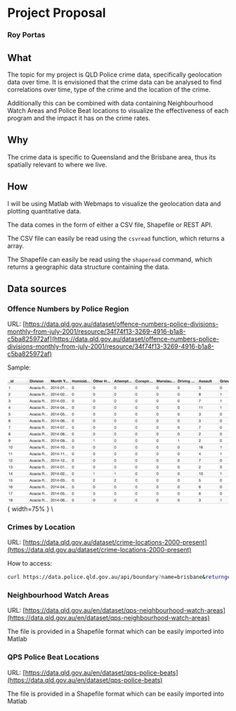 # Project Proposal
### Roy Portas

## What

The topic for my project is QLD Police crime data, specifically geolocation
data over time. It is envisioned that the crime data can be analysed to find correlations over time, type of the crime and the location of the crime.

Additionally this can be combined with data containing Neighbourhood Watch
Areas and Police Beat locations to visualize the effectiveness of each program
and the impact it has on the crime rates.

## Why

The crime data is specific to Queensland and the Brisbane area, thus its
spatially relevant to where we live.

## How

I will be using Matlab with Webmaps to visualize the geolocation data and
plotting quantitative data.

The data comes in the form of either a CSV file, Shapefile or REST API.

The CSV file can easily be read using the `csvread` function, which returns a
array.

The Shapefile can easily be read using the `shaperead` command, which returns a
geographic data structure containing the data.

## Data sources

### Offence Numbers by Police Region

URL: [https://data.qld.gov.au/dataset/offence-numbers-police-divisions-monthly-from-july-2001/resource/34f74f13-3269-4916-b1a8-c5ba825972af](https://data.qld.gov.au/dataset/offence-numbers-police-divisions-monthly-from-july-2001/resource/34f74f13-3269-4916-b1a8-c5ba825972af)

Sample:

![Sample Data](resources/offence_by_numbers.png){ width=75% }
\ 

### Crimes by Location

URL: [https://data.qld.gov.au/dataset/crime-locations-2000-present](https://data.qld.gov.au/dataset/crime-locations-2000-present)

How to access:

```bash
curl https://data.police.qld.gov.au/api/boundary?name=brisbane&returngeometry=true&maxresults=5
```

### Neighbourhood Watch Areas

URL: [https://data.qld.gov.au/en/dataset/qps-neighbourhood-watch-areas](https://data.qld.gov.au/en/dataset/qps-neighbourhood-watch-areas)

The file is provided in a Shapefile format which can be easily imported into
Matlab


### QPS Police Beat Locations

URL: [https://data.qld.gov.au/en/dataset/qps-police-beats](https://data.qld.gov.au/en/dataset/qps-police-beats)

The file is provided in a Shapefile format which can be easily imported into
Matlab
